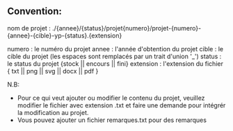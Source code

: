 Convention:
-----------
nom de projet : ./{annee}/{status}/projet{numero}/projet-{numero}-{annee}-{cible}-yp-{status}.{extension}

numero : le numéro du projet
annee : l'année d'obtention du projet
cible : le cible du projet (les espaces sont remplacés par un trait d'union '_')
status : le status du projet {stock || encours || fini}
extension : l'extension du fichier { txt || png || svg || docx || pdf }

N.B: 
 - Pour ce qui veut ajouter ou modifier le contenu du projet, veuillez modifier le fichier avec extension .txt et
   faire une demande pour intégrér la modification au projet.
 - Vous pouvez ajouter un fichier remarques.txt pour des remarques 